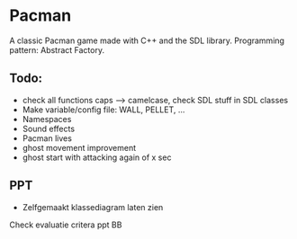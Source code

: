 # Pacman
A classic Pacman game made with C++ and the SDL library. 
Programming pattern: Abstract Factory.

## Todo:
- check all functions caps --> camelcase, check SDL stuff in SDL classes
- Make variable/config file: WALL, PELLET, ...
- Namespaces
- Sound effects
- Pacman lives
- ghost movement improvement
- ghost start with attacking again of x sec


## PPT
- Zelfgemaakt klassediagram laten zien

Check evaluatie critera ppt BB